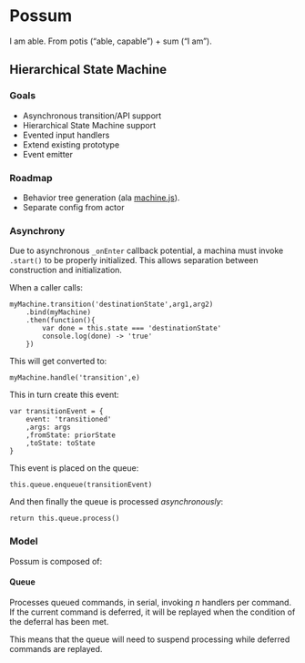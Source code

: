 # Possum

I am able.
From potis (“able, capable”) + sum (“I am”).

## Hierarchical State Machine

### Goals

* Asynchronous transition/API support
* Hierarchical State Machine support
* Evented input handlers
* Extend existing prototype
* Event emitter

### Roadmap


* Behavior tree generation (ala [machine.js](https://github.com/maryrosecook/machinejs)).
* Separate config from actor 


### Asynchrony

Due to asynchronous `_onEnter` callback potential, a machina must
invoke `.start()` to be properly initialized.
This allows separation between construction and initialization.


When a caller calls:

    myMachine.transition('destinationState',arg1,arg2)
        .bind(myMachine)
        .then(function(){
            var done = this.state === 'destinationState'
            console.log(done) -> 'true'
        })

This will get converted to:

    myMachine.handle('transition',e)

This in turn create this event:

    var transitionEvent = {
        event: 'transitioned'
        ,args: args
        ,fromState: priorState
        ,toState: toState
    }


This event is placed on the queue:

    this.queue.enqueue(transitionEvent)

And then finally the queue is processed _asynchronously_:

    return this.queue.process()

### Model

Possum is composed of:

#### Queue

Processes queued commands, in serial, invoking _n_ handlers per command.
If the current command is deferred, it will be replayed when the 
condition of the deferral has been met.

This means that the queue will need to suspend processing while deferred
commands are replayed. 
